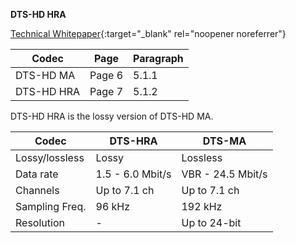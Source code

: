 <!-- markdownlint-disable MD041-->
**DTS-HD HRA**<br>

[Technical Whitepaper](https://www.opusproductions.com/pdfs/DTS_HD_WhitePaper.pdf){:target="\_blank" rel="noopener noreferrer"}

| Codec      | Page   | Paragraph |
| ---------- | ------ | --------- |
| DTS-HD MA  | Page 6 | 5.1.1     |
| DTS-HD HRA | Page 7 | 5.1.2     |

DTS-HD HRA is the lossy version of DTS-HD MA.

| Codec          | DTS-HRA          | DTS-MA            |
| -------------- | ---------------- | ----------------- |
| Lossy/lossless | Lossy            | Lossless          |
| Data rate      | 1.5 - 6.0 Mbit/s | VBR - 24.5 Mbit/s |
| Channels       | Up to 7.1 ch     | Up to 7.1 ch      |
| Sampling Freq. | 96 kHz           | 192 kHz           |
| Resolution     | -                | Up to 24-bit      |
<!-- markdownlint-enable MD041-->
